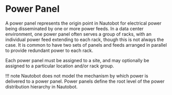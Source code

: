 # Power Panel

A power panel represents the origin point in Nautobot for electrical power being disseminated by one or more power feeds. In a data center environment, one power panel often serves a group of racks, with an individual power feed extending to each rack, though this is not always the case. It is common to have two sets of panels and feeds arranged in parallel to provide redundant power to each rack.

Each power panel must be assigned to a site, and may optionally be assigned to a particular location and/or rack group.

!!! note
    Nautobot does not model the mechanism by which power is delivered to a power panel. Power panels define the root level of the power distribution hierarchy in Nautobot.
